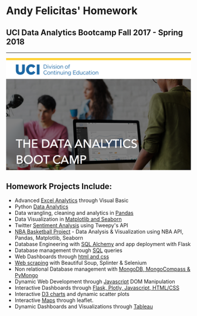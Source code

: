 
# Andy Felicitas' Homework 
## UCI Data Analytics Bootcamp Fall 2017 - Spring 2018

<hr>

![title](Images/uci3.png)

## Homework Projects Include:

* Advanced [Excel Analytics](https://github.com/ABFdata/Homework/tree/master/ExcelVisualBasic) through Visual Basic
* Python [Data Analytics](https://github.com/ABFdata/Homework/tree/master/PyChallenge)
* Data wrangling, cleaning and analytics in [Pandas](https://github.com/ABFdata/Homework/tree/master/HeroesofPymoli)
* Data Visualization in [Matplotlib and Seaborn](https://github.com/ABFdata/Homework/tree/master/Pyber)
* Twitter [Sentiment Analysis](https://github.com/ABFdata/Homework/tree/master/NewsMood) using Tweepy's API
* [NBA Basketball Project](https://github.com/lyniguez/Basketball-Project) - Data Analysis & Visualization using NBA API, Pandas, Matplotlib, Seaborn
* Database Engineering with [SQL Alchemy](https://github.com/ABFdata/Homework/tree/master/Squelize) and app deployment with Flask
* Database management through [SQL](https://github.com/ABFdata/Homework/tree/master/SQL) queries
* Web Dashboards through [html and css](https://github.com/ABFdata/ABFdashboard)
* [Web scraping](https://github.com/ABFdata/Homework/tree/master/Mars) with Beautiful Soup, Splinter & Selenium
* Non relational Database management with [MongoDB, MongoCompass & PyMongo](https://github.com/ABFdata/Homework/tree/master/Mars)
* Dynamic Web Development through [Javascript](https://github.com/ABFdata/Homework/tree/master/DynamicTable) DOM Manipulation
* Interactive Dashboards through [Flask, Plotly, Javascript, HTML/CSS](https://github.com/ABFdata/Homework/tree/master/BellyButtonBio/ABF_BBB_Dashboard)
* Interactive [D3 charts](https://github.com/ABFdata/Homework/tree/master/D3Chart/Instructions/Skeleton) and dynamic scatter plots
* Interactive [Maps](https://github.com/ABFdata/Homework/tree/master/Leaflet/ABFMap) through leaflet. 
* Dynamic Dashboards and Visualizations through [Tableau](https://github.com/ABFdata/Homework/tree/master/Tableau/CitiBike)


```python

```
